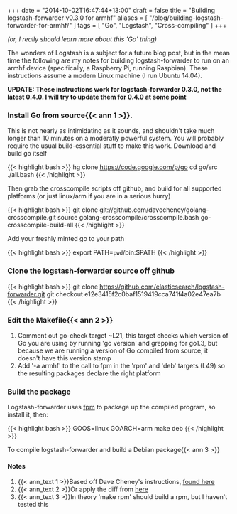 +++
date = "2014-10-02T16:47:44+13:00"
draft = false
title = "Building logstash-forwarder v0.3.0 for armhf"
aliases = [ "/blog/building-logstash-forwarder-for-armhf/" ]
tags = [ "Go", "Logstash", "Cross-compiling" ]
+++

*(or, I really should learn more about this 'Go' thing)*

The wonders of Logstash is a subject for a future blog post, but in the mean time the following are my notes for building logstash-forwarder to run on an armhf device (specifically, a Raspberry Pi, running Raspbian). These instructions assume a modern Linux machine (I run Ubuntu 14.04).

<!--more-->

**UPDATE: These instructions work for logstash-forwarder 0.3.0, not the latest 0.4.0. I will try to update them for 0.4.0 at some point**

### Install Go from source{{< ann 1 >}}.

This is not nearly as intimidating as it sounds, and shouldn't take much longer than 10 minutes on a moderatly powerful system. You will probably require the usual build-essential stuff to make this work. Download and build go itself

{{< highlight bash >}}
hg clone https://code.google.com/p/go
cd go/src
./all.bash
{{< /highlight >}}

Then grab the crosscompile scripts off github, and build for all supported platforms (or just linux/arm if you are in a serious hurry)

{{< highlight bash >}}
git clone git://github.com/davecheney/golang-crosscompile.git
source golang-crosscompile/crosscompile.bash
go-crosscompile-build-all
{{< /highlight >}}

Add your freshly minted go to your path

{{< highlight bash >}}
export PATH=`pwd`/bin:$PATH
{{< /highlight >}}

### Clone the logstash-forwarder source off github

{{< highlight bash >}}
git clone https://github.com/elasticsearch/logstash-forwarder.git
git checkout e12e3415f2c0baf1519419cca741f4a02e47ea7b</pre>
{{< /highlight >}}

### Edit the Makefile{{< ann 2 >}}

1. Comment out go-check target ~L21, this target checks which version of Go you are using by running 'go version' and grepping for go1.3, but because we are running a version of Go compiled from source, it doesn't have this version stamp
2. Add '-a armhf' to the call to fpm in the 'rpm' and 'deb' targets (L49) so the resulting packages declare the right platform

### Build the package

Logstash-forwarder uses <a href="https://github.com/jordansissel/fpm">fpm</a> to package up the compiled program, so install it, then:

{{< highlight bash >}}
GOOS=linux GOARCH=arm make deb
{{< /highlight >}}

To compile logstash-forwarder and build a Debian package{{< ann 3 >}}


#### Notes

1. {{< ann_text 1 >}}Based off Dave Cheney's instructions, <a href="http://dave.cheney.net/2013/07/09/an-introduction-to-cross-compilation-with-go-1-1">found here</a>
2. {{< ann_text 2 >}}Or apply the diff from <a href="http://git.willhughes.name/blogSnippets/blob/master/blog/2014/10/02/building-logstash-forwarder-for-armhf/Makefile.diff">here</a>
3. {{< ann_text 3 >}}In theory 'make rpm' should build a rpm, but I haven't tested this
